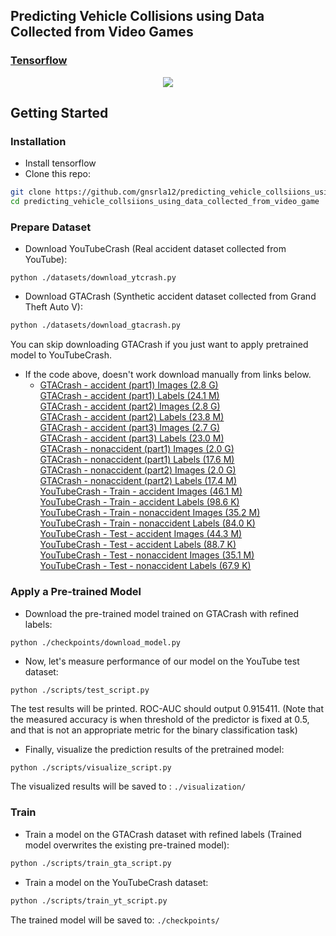 ## Predicting Vehicle Collisions using Data Collected from Video Games
### [Tensorflow](https://github.com/gnsrla12/predicting-vehicle-collisions-using-data-collected-from-video-games)

<p align="center">
  <img src="movie.gif">
</p>

## Getting Started
### Installation
- Install tensorflow
- Clone this repo:
```bash
git clone https://github.com/gnsrla12/predicting_vehicle_collsiions_using_data_collected_from_video_game
cd predicting_vehicle_collsiions_using_data_collected_from_video_game
```

### Prepare Dataset
- Download YouTubeCrash (Real accident dataset collected from YouTube):
```
python ./datasets/download_ytcrash.py
```
- Download GTACrash (Synthetic accident dataset collected from Grand Theft Auto V):
```bash
python ./datasets/download_gtacrash.py
```
You can skip downloading GTACrash if you just want to apply pretrained model to YouTubeCrash.

- If the code above, doesn't work download manually from links below.  
  - [GTACrash - accident (part1)	Images (2.8 G)](https://drive.google.com/file/d/1xTqFxguYxvF8zf7_e_clAq2GTq1Wi3vC/view)  
[GTACrash - accident (part1)	Labels (24.1 M)](https://drive.google.com/file/d/1LKHVBPeadPzbMZjsXyALD0ERMyayq1vv/view)  
[GTACrash - accident (part2)	Images (2.8 G)]()  
[GTACrash - accident (part2)	Labels (23.8 M)]()  
[GTACrash - accident (part3)	Images (2.7 G)]()  
[GTACrash - accident (part3)	Labels (23.0 M)]()  
[GTACrash - nonaccident (part1)	Images (2.0 G)]()  
[GTACrash - nonaccident (part1)	Labels (17.6 M)]()  
[GTACrash - nonaccident (part2)	Images (2.0 G)]()  
[GTACrash - nonaccident (part2)	Labels (17.4 M)]()  
[YouTubeCrash - Train - accident	Images (46.1 M)]()  
[YouTubeCrash - Train - accident	Labels (98.6 K)]()  
[YouTubeCrash - Train - nonaccident	Images (35.2 M)]()  
[YouTubeCrash - Train - nonaccident	Labels (84.0 K)]()  
[YouTubeCrash - Test - accident	Images (44.3 M)]()  
[YouTubeCrash - Test - accident	Labels (88.7 K)]()  
[YouTubeCrash - Test - nonaccident Images (35.1 M)]()  
[YouTubeCrash - Test - nonaccident Labels (67.9 K)]()  

### Apply a Pre-trained Model
- Download the pre-trained model trained on GTACrash with refined labels:
```
python ./checkpoints/download_model.py
```
- Now, let's measure performance of our model on the YouTube test dataset:
```
python ./scripts/test_script.py
```
The test results will be printed. ROC-AUC should output 0.915411. (Note that the measured accuracy is when threshold of the predictor is fixed at 0.5, and that is not an appropriate metric for the binary classification task)

- Finally, visualize the prediction results of the pretrained model:
```bash
python ./scripts/visualize_script.py
```
The visualized results will be saved to : `./visualization/`

### Train
- Train a model on the GTACrash dataset with refined labels (Trained model overwrites the existing pre-trained model):
```bash
python ./scripts/train_gta_script.py
```

- Train a model on the YouTubeCrash dataset:
```bash
python ./scripts/train_yt_script.py
```

The trained model will be saved to: `./checkpoints/`

